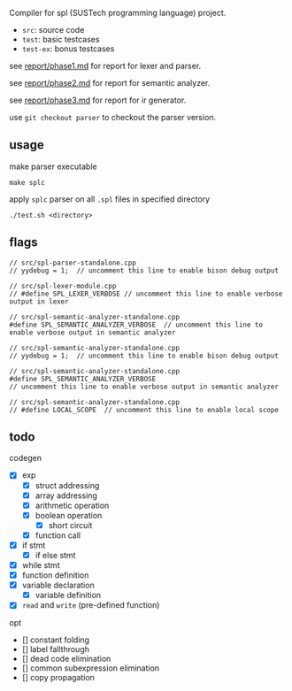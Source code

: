 Compiler for spl (SUSTech programming language) project.

- `src`: source code
- `test`: basic testcases
- `test-ex`: bonus testcases

see [report/phase1.md](report/phase1.md) for report for lexer and parser.

see [report/phase2.md](report/phase2.md) for report for semantic analyzer.

see [report/phase3.md](report/phase3.md) for report for ir generator.

use `git checkout parser` to checkout the parser version.

## usage

make parser executable

```
make splc
```

apply `splc` parser on all `.spl` files in specified directory

```
./test.sh <directory>
```

## flags

```
// src/spl-parser-standalone.cpp
// yydebug = 1;  // uncomment this line to enable bison debug output
```

```
// src/spl-lexer-module.cpp
// #define SPL_LEXER_VERBOSE // uncomment this line to enable verbose output in lexer
```

```
// src/spl-semantic-analyzer-standalone.cpp
#define SPL_SEMANTIC_ANALYZER_VERBOSE  // uncomment this line to enable verbose output in semantic analyzer
```

```
// src/spl-semantic-analyzer-standalone.cpp
// yydebug = 1;  // uncomment this line to enable bison debug output
```

```
// src/spl-semantic-analyzer-standalone.cpp
#define SPL_SEMANTIC_ANALYZER_VERBOSE
// uncomment this line to enable verbose output in semantic analyzer
```

```
// src/spl-semantic-analyzer-standalone.cpp
// #define LOCAL_SCOPE  // uncomment this line to enable local scope
```

## todo

codegen

- [x] exp
  - [x] struct addressing
  - [x] array addressing
  - [x] arithmetic operation
  - [x] boolean operation
    - [x] short circuit
  - [x] function call
- [x] if stmt
  - [x] if else stmt
- [x] while stmt
- [x] function definition
- [x] variable declaration
  - [x] variable definition
- [x] `read` and `write` (pre-defined function)

opt

- [] constant folding
- [] label fallthrough
- [] dead code elimination
- [] common subexpression elimination
- [] copy propagation